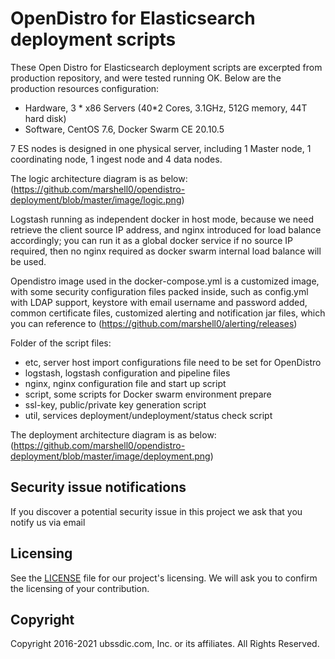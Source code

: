 
# OpenDistro for Elasticsearch deployment scripts

These Open Distro for Elasticsearch deployment scripts are excerpted from production repository, and were tested running OK. Below are the production resources configuration:

* Hardware, 3 * x86 Servers (40*2 Cores, 3.1GHz, 512G memory, 44T hard disk) 
* Software, CentOS 7.6, Docker Swarm CE 20.10.5

7 ES nodes is designed in one physical server, including 1 Master node, 1 coordinating node, 1 ingest node and 4 data nodes. 

The logic architecture diagram is as below:
(https://github.com/marshell0/opendistro-deployment/blob/master/image/logic.png)

Logstash running as independent docker in host mode, because we need retrieve the client source IP address, and nginx introduced for load balance accordingly; you can run it as a global docker service if no source IP required, then no nginx required as docker swarm internal load balance will be used.

Opendistro image used in the docker-compose.yml is a customized image, with some security configuration files packed inside, such as config.yml with LDAP support, keystore with email username and password added, common certificate files, customized alerting and notification jar files, which you can reference to (https://github.com/marshell0/alerting/releases)

Folder of the script files:
* etc, server host import configurations file need to be set for OpenDistro
* logstash, logstash configuration and pipeline files
* nginx, nginx configuration file and start up script
* script, some scripts for Docker swarm environment prepare
* ssl-key, public/private key generation script
* util, services deployment/undeployment/status check script

The deployment architecture diagram is as below:
(https://github.com/marshell0/opendistro-deployment/blob/master/image/deployment.png)

## Security issue notifications

If you discover a potential security issue in this project we ask that you notify us via email


## Licensing

See the [LICENSE](./LICENSE.txt) file for our project's licensing. We will ask you to confirm the licensing of your contribution.


## Copyright

Copyright 2016-2021 ubssdic.com, Inc. or its affiliates. All Rights Reserved.

